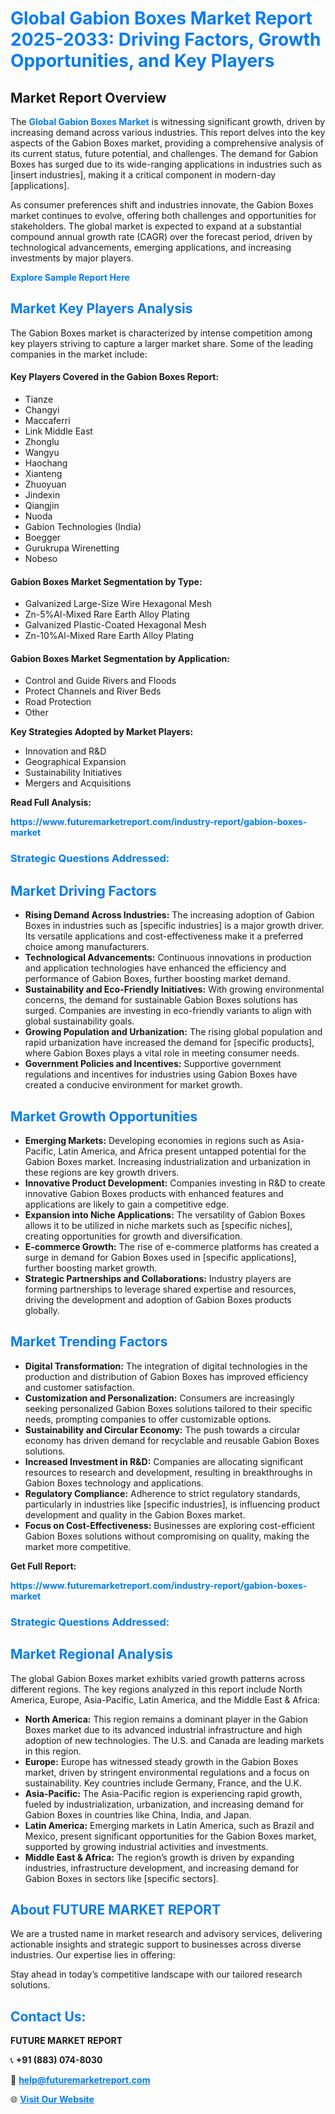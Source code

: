 <h1 style="color: #007BFF;">Global Gabion Boxes Market Report 2025-2033: Driving Factors, Growth Opportunities, and Key Players</h1>

<section id="overview">
<h2>Market Report Overview</h2>
<p>The <a href="https://www.futuremarketreport.com/industry-report/gabion-boxes-market" style="color: #007BFF; text-decoration: none;"><strong>Global Gabion Boxes Market</strong></a> is witnessing significant growth, driven by increasing demand across various industries. This report delves into the key aspects of the Gabion Boxes market, providing a comprehensive analysis of its current status, future potential, and challenges. The demand for Gabion Boxes has surged due to its wide-ranging applications in industries such as [insert industries], making it a critical component in modern-day [applications].</p>
<p>As consumer preferences shift and industries innovate, the Gabion Boxes market continues to evolve, offering both challenges and opportunities for stakeholders. The global market is expected to expand at a substantial compound annual growth rate (CAGR) over the forecast period, driven by technological advancements, emerging applications, and increasing investments by major players.</p>
</section>

<section id="overview">
<p><a href="https://www.futuremarketreport.com/request-sample/reportId=30862" style="color: #007BFF; text-decoration: none;"><strong>Explore Sample Report Here</strong></a></p>
</section>

<section id="key-players">
<h2 style="color: #007BFF;">Market Key Players Analysis</h2>
<p>The Gabion Boxes market is characterized by intense competition among key players striving to capture a larger market share. Some of the leading companies in the market include:</p>
<h4>Key Players Covered in the Gabion Boxes Report:</h4>
<ul><li>Tianze</li><li>Changyi</li><li>Maccaferri</li><li>Link Middle East</li><li>Zhonglu</li><li>Wangyu</li><li>Haochang</li><li>Xianteng</li><li>Zhuoyuan</li><li>Jindexin</li><li>Qiangjin</li><li>Nuoda</li><li>Gabion Technologies (India)</li><li>Boegger</li><li>Gurukrupa Wirenetting</li><li>Nobeso</li></ul>
<h4>Gabion Boxes Market Segmentation by Type:</h4>
<ul><li>Galvanized Large-Size Wire Hexagonal Mesh</li><li>Zn-5%Al-Mixed Rare Earth Alloy Plating</li><li>Galvanized Plastic-Coated Hexagonal Mesh</li><li>Zn-10%Al-Mixed Rare Earth Alloy Plating</li></ul>

<h4>Gabion Boxes Market Segmentation by Application:</h4>
<ul><li>Control and Guide Rivers and Floods</li><li>Protect Channels and River Beds</li><li>Road Protection</li><li>Other</li></ul>
<p><strong>Key Strategies Adopted by Market Players:</strong></p>
<ul>
<li>Innovation and R&D</li>
<li>Geographical Expansion</li>
<li>Sustainability Initiatives</li>
<li>Mergers and Acquisitions</li>
</ul>
</section>

<section>
<p><strong>Read Full Analysis: </strong></p><a href="https://www.futuremarketreport.com/industry-report/gabion-boxes-market" style="color: #007BFF; text-decoration: none;"><strong>https://www.futuremarketreport.com/industry-report/gabion-boxes-market</strong></a>
<h3 style="color: #007BFF;">Strategic Questions Addressed:</h3>
</section>

<section id="driving-factors">
<h2 style="color: #007BFF;">Market Driving Factors</h2>
<ul>
<li><strong>Rising Demand Across Industries:</strong> The increasing adoption of Gabion Boxes in industries such as [specific industries] is a major growth driver. Its versatile applications and cost-effectiveness make it a preferred choice among manufacturers.</li>
<li><strong>Technological Advancements:</strong> Continuous innovations in production and application technologies have enhanced the efficiency and performance of Gabion Boxes, further boosting market demand.</li>
<li><strong>Sustainability and Eco-Friendly Initiatives:</strong> With growing environmental concerns, the demand for sustainable Gabion Boxes solutions has surged. Companies are investing in eco-friendly variants to align with global sustainability goals.</li>
<li><strong>Growing Population and Urbanization:</strong> The rising global population and rapid urbanization have increased the demand for [specific products], where Gabion Boxes plays a vital role in meeting consumer needs.</li>
<li><strong>Government Policies and Incentives:</strong> Supportive government regulations and incentives for industries using Gabion Boxes have created a conducive environment for market growth.</li>
</ul>
</section>

<section id="growth-opportunities">
<h2 style="color: #007BFF;">Market Growth Opportunities</h2>
<ul>
<li><strong>Emerging Markets:</strong> Developing economies in regions such as Asia-Pacific, Latin America, and Africa present untapped potential for the Gabion Boxes market. Increasing industrialization and urbanization in these regions are key growth drivers.</li>
<li><strong>Innovative Product Development:</strong> Companies investing in R&D to create innovative Gabion Boxes products with enhanced features and applications are likely to gain a competitive edge.</li>
<li><strong>Expansion into Niche Applications:</strong> The versatility of Gabion Boxes allows it to be utilized in niche markets such as [specific niches], creating opportunities for growth and diversification.</li>
<li><strong>E-commerce Growth:</strong> The rise of e-commerce platforms has created a surge in demand for Gabion Boxes used in [specific applications], further boosting market growth.</li>
<li><strong>Strategic Partnerships and Collaborations:</strong> Industry players are forming partnerships to leverage shared expertise and resources, driving the development and adoption of Gabion Boxes products globally.</li>
</ul>
</section>

<section id="trending-factors">
<h2 style="color: #007BFF;">Market Trending Factors</h2>
<ul>
<li><strong>Digital Transformation:</strong> The integration of digital technologies in the production and distribution of Gabion Boxes has improved efficiency and customer satisfaction.</li>
<li><strong>Customization and Personalization:</strong> Consumers are increasingly seeking personalized Gabion Boxes solutions tailored to their specific needs, prompting companies to offer customizable options.</li>
<li><strong>Sustainability and Circular Economy:</strong> The push towards a circular economy has driven demand for recyclable and reusable Gabion Boxes solutions.</li>
<li><strong>Increased Investment in R&D:</strong> Companies are allocating significant resources to research and development, resulting in breakthroughs in Gabion Boxes technology and applications.</li>
<li><strong>Regulatory Compliance:</strong> Adherence to strict regulatory standards, particularly in industries like [specific industries], is influencing product development and quality in the Gabion Boxes market.</li>
<li><strong>Focus on Cost-Effectiveness:</strong> Businesses are exploring cost-efficient Gabion Boxes solutions without compromising on quality, making the market more competitive.</li>
</ul>
</section>

<section>
<p><strong>Get Full Report: </strong></p><a href="https://www.futuremarketreport.com/industry-report/gabion-boxes-market" style="color: #007BFF; text-decoration: none;"><strong>https://www.futuremarketreport.com/industry-report/gabion-boxes-market</strong></a>
<h3 style="color: #007BFF;">Strategic Questions Addressed:</h3>
</section>


<section id="regional-analysis">
<h2 style="color: #007BFF;">Market Regional Analysis</h2>
<p>The global Gabion Boxes market exhibits varied growth patterns across different regions. The key regions analyzed in this report include North America, Europe, Asia-Pacific, Latin America, and the Middle East & Africa:</p>
<ul>
<li><strong>North America:</strong> This region remains a dominant player in the Gabion Boxes market due to its advanced industrial infrastructure and high adoption of new technologies. The U.S. and Canada are leading markets in this region.</li>
<li><strong>Europe:</strong> Europe has witnessed steady growth in the Gabion Boxes market, driven by stringent environmental regulations and a focus on sustainability. Key countries include Germany, France, and the U.K.</li>
<li><strong>Asia-Pacific:</strong> The Asia-Pacific region is experiencing rapid growth, fueled by industrialization, urbanization, and increasing demand for Gabion Boxes in countries like China, India, and Japan.</li>
<li><strong>Latin America:</strong> Emerging markets in Latin America, such as Brazil and Mexico, present significant opportunities for the Gabion Boxes market, supported by growing industrial activities and investments.</li>
<li><strong>Middle East & Africa:</strong> The region’s growth is driven by expanding industries, infrastructure development, and increasing demand for Gabion Boxes in sectors like [specific sectors].</li>
</ul>
</section>

<footer>
<h2 style="color: #007BFF;">About FUTURE MARKET REPORT</h2>
<p>We are a trusted name in market research and advisory services, delivering actionable insights and strategic support to businesses across diverse industries. Our expertise lies in offering:</p>

<p>Stay ahead in today’s competitive landscape with our tailored research solutions.</p>

<h2 style="color: #007BFF;">Contact Us:</h2>
<p><strong>FUTURE MARKET REPORT</strong></p>
<p>📞 <strong>+91 (883) 074-8030</strong></p>
<p>📧 <strong><a href="mailto:help@futuremarketreport.com" style="color: #007BFF;">help@futuremarketreport.com</a></strong></p>
<p>🌐 <strong><a href="https://www.futuremarketreport.com/" style="color: #007BFF;">Visit Our Website</a></strong></p>
</footer>